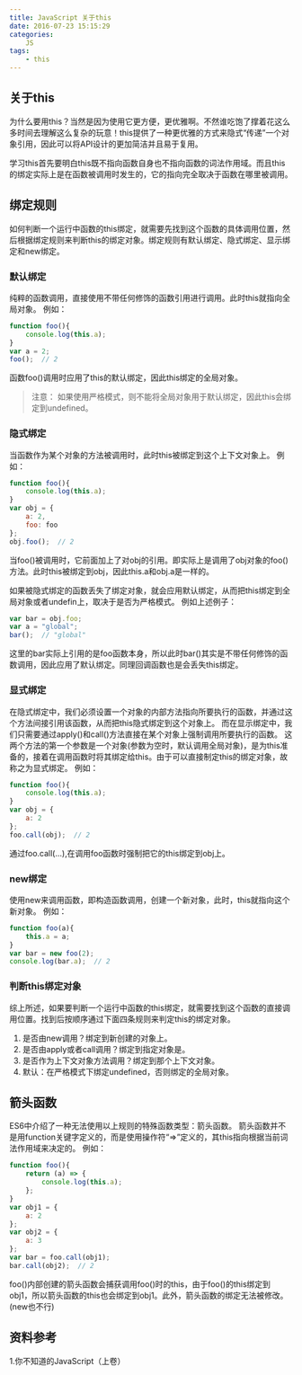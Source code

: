 ```yaml
---
title: JavaScript 关于this
date: 2016-07-23 15:15:29
categories:
	JS
tags:
	- this
---
```

## 关于this
为什么要用this？当然是因为使用它更方便，更优雅啊。不然谁吃饱了撑着花这么多时间去理解这么复杂的玩意！this提供了一种更优雅的方式来隐式“传递”一个对象引用，因此可以将API设计的更加简洁并且易于复用。
<!-- more -->
学习this首先要明白this既不指向函数自身也不指向函数的词法作用域。而且this的绑定实际上是在函数被调用时发生的，它的指向完全取决于函数在哪里被调用。
## 绑定规则
如何判断一个运行中函数的this绑定，就需要先找到这个函数的具体调用位置，然后根据绑定规则来判断this的绑定对象。绑定规则有默认绑定、隐式绑定、显示绑定和new绑定。

### 默认绑定
纯粹的函数调用，直接使用不带任何修饰的函数引用进行调用。此时this就指向全局对象。
例如：
```javascript
function foo(){
    console.log(this.a);
}
var a = 2;
foo();  // 2
```
函数foo()调用时应用了this的默认绑定，因此this绑定的全局对象。
> 注意： 如果使用严格模式，则不能将全局对象用于默认绑定，因此this会绑定到undefined。

### 隐式绑定
当函数作为某个对象的方法被调用时，此时this被绑定到这个上下文对象上。
例如：
```javascript
function foo(){
    console.log(this.a);
}
var obj = {
    a: 2,
    foo: foo
};
obj.foo();  // 2
```
当foo()被调用时，它前面加上了对obj的引用。即实际上是调用了obj对象的foo()方法。此时this被绑定到obj，因此this.a和obj.a是一样的。

如果被隐式绑定的函数丢失了绑定对象，就会应用默认绑定，从而把this绑定到全局对象或者undefin上，取决于是否为严格模式。
例如上述例子：
```javascript
var bar = obj.foo;
var a = "global";
bar();  // "global"
```
这里的bar实际上引用的是foo函数本身，所以此时bar()其实是不带任何修饰的函数调用，因此应用了默认绑定。同理回调函数也是会丢失this绑定。
### 显式绑定
在隐式绑定中，我们必须设置一个对象的内部方法指向所要执行的函数，并通过这个方法间接引用该函数，从而把this隐式绑定到这个对象上。
而在显示绑定中，我们只需要通过apply()和call()方法直接在某个对象上强制调用所要执行的函数。
这两个方法的第一个参数是一个对象(参数为空时，默认调用全局对象)，是为this准备的，接着在调用函数时将其绑定给this。由于可以直接制定this的绑定对象，故称之为显式绑定。
例如：
```javascript
function foo(){
    console.log(this.a);
}
var obj = {
    a: 2
};
foo.call(obj);  // 2
```
通过foo.call(...),在调用foo函数时强制把它的this绑定到obj上。

### new绑定
使用new来调用函数，即构造函数调用，创建一个新对象，此时，this就指向这个新对象。
例如：
```javascript
function foo(a){
    this.a = a;
}
var bar = new foo(2);
console.log(bar.a);  // 2
```
### 判断this绑定对象
综上所述，如果要判断一个运行中函数的this绑定，就需要找到这个函数的直接调用位置。找到后按顺序通过下面四条规则来判定this的绑定对象。

 1. 是否由new调用？绑定到新创建的对象上。
 2. 是否由apply或者call调用？绑定到指定对象是。
 3. 是否作为上下文对象方法调用？绑定到那个上下文对象。
 4. 默认：在严格模式下绑定undefined，否则绑定的全局对象。

## 箭头函数
ES6中介绍了一种无法使用以上规则的特殊函数类型：箭头函数。
箭头函数并不是用function关键字定义的，而是使用操作符“=>”定义的，其this指向根据当前词法作用域来决定的。
例如：
```javascript
function foo(){
    return (a) => {
        console.log(this.a);
    };
}
var obj1 = {
    a: 2
};
var obj2 = {
    a: 3
};
var bar = foo.call(obj1);
bar.call(obj2);  // 2
```
foo()内部创建的箭头函数会捕获调用foo()时的this，由于foo()的this绑定到obj1，所以箭头函数的this也会绑定到obj1。此外，箭头函数的绑定无法被修改。(new也不行)

## 资料参考
1.你不知道的JavaScript（上卷）
